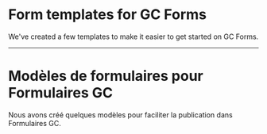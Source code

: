 # Form templates for GC Forms
We've created a few templates to make it easier to get started on GC Forms.

---

# Modèles de formulaires pour Formulaires GC
Nous avons créé quelques modèles pour faciliter la publication dans Formulaires GC.
